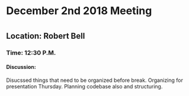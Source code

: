 <h1>December 2nd 2018 Meeting<h1>
<h2>Location: Robert Bell</h2>
<h3>Time: 12:30 P.M.</h3>
<h4>Discussion:</h4>
<p>Disucssed things that need to be organized before break. Organizing for presentation Thursday. Planning codebase also and structuring.</p>
